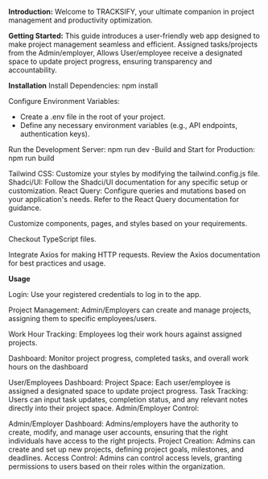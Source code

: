 **Introduction:** Welcome to TRACKSIFY, your ultimate companion in project management and productivity optimization. 


**Getting Started:**
This guide introduces a user-friendly web app designed to make project management seamless and efficient.
Assigned tasks/projects from the Admin/employer, Allows User/employee receive a designated space to update project progress, ensuring transparency and accountability. 

**Installation**
Install Dependencies: npm install 

Configure Environment Variables:
- Create a .env file in the root of your project.
- Define any necessary environment variables (e.g., API endpoints, authentication keys).

Run the Development Server: npm run dev
-Build and Start for Production: npm run build

Tailwind CSS: Customize your styles by modifying the tailwind.config.js file.
Shadci/UI: Follow the Shadci/UI documentation for any specific setup or customization.
React Query: Configure queries and mutations based on your application's needs. Refer to the React Query documentation for guidance.

Customize components, pages, and styles based on your requirements.

Checkout TypeScript files.

Integrate Axios for making HTTP requests. Review the Axios documentation for best practices and usage.

**Usage**

Login:
Use your registered credentials to log in to the app.

Project Management:
Admin/Employers can create and manage projects, assigning them to specific employees/users.

Work Hour Tracking:
Employees log their work hours against assigned projects.

Dashboard:
Monitor project progress, completed tasks, and overall work hours on the dashboard

User/Employees Dashboard:
Project Space: Each user/employee is assigned a designated space to update project progress. 
Task Tracking: Users can input task updates, completion status, and any relevant notes directly into their project space.
Admin/Employer Control:

Admin/Employer Dashboard: Admins/employers have the authority to create, modify, and manage user accounts, ensuring that the right individuals have access to the right projects.
Project Creation: Admins can create and set up new projects, defining project goals, milestones, and deadlines.
Access Control: Admins can control access levels, granting permissions to users based on their roles within the organization.


